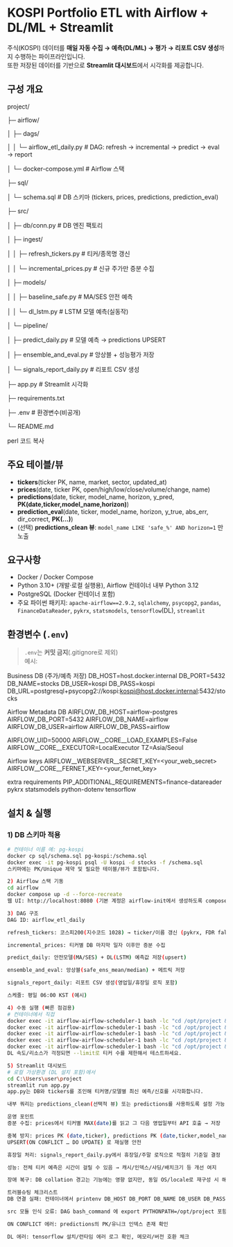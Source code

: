 # KOSPI Portfolio ETL with Airflow + DL/ML + Streamlit

주식(KOSPI) 데이터를 **매일 자동 수집 → 예측(DL/ML) → 평가 → 리포트 CSV 생성**까지 수행하는 파이프라인입니다.  
또한 저장된 데이터를 기반으로 **Streamlit 대시보드**에서 시각화를 제공합니다.

## 구성 개요

project/

├─ airflow/

│ ├─ dags/

│ │ └─ airflow_etl_daily.py # DAG: refresh → incremental → predict → eval → report

│ └─ docker-compose.yml # Airflow 스택

├─ sql/

│ └─ schema.sql # DB 스키마 (tickers, prices, predictions, prediction_eval)

├─ src/

│ ├─ db/conn.py # DB 엔진 팩토리

│ ├─ ingest/

│ │ ├─ refresh_tickers.py # 티커/종목명 갱신

│ │ └─ incremental_prices.py # 신규 주가만 증분 수집

│ ├─ models/

│ │ ├─ baseline_safe.py # MA/SES 안전 예측

│ │ └─ dl_lstm.py # LSTM 모델 예측(실동작)

│ └─ pipeline/

│ ├─ predict_daily.py # 모델 예측 → predictions UPSERT

│ ├─ ensemble_and_eval.py # 앙상블 + 성능평가 저장

│ └─ signals_report_daily.py # 리포트 CSV 생성

├─ app.py # Streamlit 시각화

├─ requirements.txt

├─ .env # 환경변수(비공개)

└─ README.md

perl
코드 복사

## 주요 테이블/뷰

- **tickers**(ticker PK, name, market, sector, updated_at)
- **prices**(date, ticker PK, open/high/low/close/volume/change, name)
- **predictions**(date, ticker, model_name, horizon, y_pred, **PK(date,ticker,model_name,horizon)**)
- **prediction_eval**(date, ticker, model_name, horizon, y_true, abs_err, dir_correct, **PK(...)**)
- (선택) **predictions_clean 뷰**: `model_name LIKE 'safe_%' AND horizon=1` 만 노출

## 요구사항

- Docker / Docker Compose
- Python 3.10+ (개발·로컬 실행용), Airflow 컨테이너 내부 Python 3.12
- PostgreSQL (Docker 컨테이너 포함)
- 주요 파이썬 패키지: `apache-airflow==2.9.2`, `sqlalchemy`, `psycopg2`, `pandas`,  
  `FinanceDataReader`, `pykrx`, `statsmodels`, `tensorflow`(DL), `streamlit`

## 환경변수 (`.env`)

> `.env`는 **커밋 금지**(.gitignore로 제외)  
> 예시:

Business DB (주가/예측 저장)
DB_HOST=host.docker.internal
DB_PORT=5432
DB_NAME=stocks
DB_USER=kospi
DB_PASS=kospi
DB_URL=postgresql+psycopg2://kospi:kospi@host.docker.internal:5432/stocks

Airflow Metadata DB
AIRFLOW_DB_HOST=airflow-postgres
AIRFLOW_DB_PORT=5432
AIRFLOW_DB_NAME=airflow
AIRFLOW_DB_USER=airflow
AIRFLOW_DB_PASS=airflow

AIRFLOW_UID=50000
AIRFLOW__CORE__LOAD_EXAMPLES=False
AIRFLOW__CORE__EXECUTOR=LocalExecutor
TZ=Asia/Seoul

Airflow keys
AIRFLOW__WEBSERVER__SECRET_KEY=<your_web_secret>
AIRFLOW__CORE__FERNET_KEY=<your_fernet_key>

extra requirements
PIP_ADDITIONAL_REQUIREMENTS=finance-datareader pykrx statsmodels python-dotenv tensorflow


## 설치 & 실행

### 1) DB 스키마 적용

```bash
# 컨테이너 이름 예: pg-kospi
docker cp sql/schema.sql pg-kospi:/schema.sql
docker exec -it pg-kospi psql -U kospi -d stocks -f /schema.sql
스키마에는 PK/Unique 제약 및 필요한 테이블/뷰가 포함됩니다.

2) Airflow 스택 기동
cd airflow
docker compose up -d --force-recreate
웹 UI: http://localhost:8080 (기본 계정은 airflow-init에서 생성하도록 compose 구성)

3) DAG 구조
DAG ID: airflow_etl_daily

refresh_tickers: 코스피200(지수코드 1028) → ticker/이름 갱신 (pykrx, FDR fallback)

incremental_prices: 티커별 DB 마지막 일자 이후만 증분 수집

predict_daily: 안전모델(MA/SES) + DL(LSTM) 예측값 저장(upsert)

ensemble_and_eval: 앙상블(safe_ens_mean/median) + 메트릭 저장

signals_report_daily: 리포트 CSV 생성(영업일/휴장일 로직 포함)

스케줄: 평일 06:00 KST (예시)

4) 수동 실행 (빠른 점검용)
# 컨테이너에서 직접
docker exec -it airflow-airflow-scheduler-1 bash -lc "cd /opt/project && export PYTHONPATH=/opt/project && python -m src.ingest.refresh_tickers"
docker exec -it airflow-airflow-scheduler-1 bash -lc "cd /opt/project && export PYTHONPATH=/opt/project && python -m src.ingest.incremental_prices"
docker exec -it airflow-airflow-scheduler-1 bash -lc "cd /opt/project && export PYTHONPATH=/opt/project && python -m src.pipeline.predict_daily --limit 20"
docker exec -it airflow-airflow-scheduler-1 bash -lc "cd /opt/project && export PYTHONPATH=/opt/project && python -m src.pipeline.ensemble_and_eval --limit 20"
docker exec -it airflow-airflow-scheduler-1 bash -lc "cd /opt/project && export PYTHONPATH=/opt/project && python -c 'from src.pipeline.signals_report_daily import run; run()'"
DL 속도/리소스가 걱정되면 --limit로 티커 수를 제한해서 테스트하세요.

5) Streamlit 대시보드
# 로컬 가상환경 (DL 설치 포함)에서
cd C:\Users\user\project
streamlit run app.py
app.py는 DB와 tickers를 조인해 티커명/모델별 최신 예측/신호를 시각화합니다.

내부 쿼리는 predictions_clean(선택적 뷰) 또는 predictions를 사용하도록 설정 가능.

운영 포인트
증분 수집: prices에서 티커별 MAX(date)를 읽고 그 다음 영업일부터 API 호출 → 저장

중복 방지: prices PK (date,ticker), predictions PK (date,ticker,model_name,horizon)
UPSERT(ON CONFLICT … DO UPDATE) 로 재실행 안전

휴장일 처리: signals_report_daily.py에서 휴장일/주말 로직으로 적절히 기준일 결정

성능: 전체 티커 예측은 시간이 걸릴 수 있음 → 캐시/인덱스/샤딩/배치크기 등 개선 여지

장애 복구: DB collation 경고는 기능에는 영향 없지만, 동일 OS/locale로 재구성 시 해소 가능

트러블슈팅 체크리스트
DB 연결 실패: 컨테이너에서 printenv DB_HOST DB_PORT DB_NAME DB_USER DB_PASS 확인

src 모듈 인식 오류: DAG bash_command 에 export PYTHONPATH=/opt/project 포함 여부 확인

ON CONFLICT 에러: predictions의 PK/유니크 인덱스 존재 확인

DL 에러: tensorflow 설치/런타임 에러 로그 확인, 메모리/버전 호환 체크
